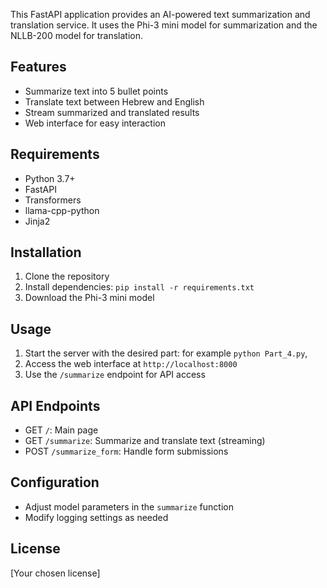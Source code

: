 
This FastAPI application provides an AI-powered text summarization and translation service. It uses the Phi-3 mini model for summarization and the NLLB-200 model for translation.

## Features

- Summarize text into 5 bullet points
- Translate text between Hebrew and English
- Stream summarized and translated results
- Web interface for easy interaction

## Requirements

- Python 3.7+
- FastAPI
- Transformers
- llama-cpp-python
- Jinja2

## Installation

1. Clone the repository
2. Install dependencies: `pip install -r requirements.txt`
3. Download the Phi-3 mini model

## Usage

1. Start the server with the desired part: for example `python Part_4.py`,
2. Access the web interface at `http://localhost:8000`
3. Use the `/summarize` endpoint for API access

## API Endpoints

- GET `/`: Main page
- GET `/summarize`: Summarize and translate text (streaming)
- POST `/summarize_form`: Handle form submissions

## Configuration

- Adjust model parameters in the `summarize` function
- Modify logging settings as needed

## License

[Your chosen license]
